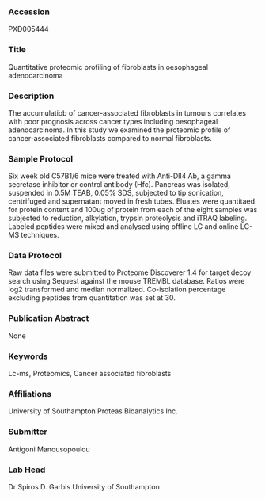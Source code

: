 ### Accession
PXD005444

### Title
Quantitative proteomic profiling of fibroblasts in oesophageal adenocarcinoma

### Description
The accumulatiob of cancer-associated fibroblasts in tumours correlates with poor prognosis across cancer types including oesophageal adenocarcinoma. In this study we examined the proteomic profile of cancer-associated fibroblasts compared to normal fibroblasts.

### Sample Protocol
Six week old C57B1/6 mice were treated with Anti-Dll4 Ab, a gamma secretase inhibitor or control antibody (Hfc). Pancreas was isolated, suspended in 0.5M TEAB, 0.05% SDS, subjected to tip sonication, centrifuged and supernatant moved in fresh tubes. Eluates were quantitaed for protein content and 100ug of protein from each of the eight samples was subjected to reduction, alkylation, trypsin proteolysis and iTRAQ labeling. Labeled peptides were mixed and analysed using offline LC and online LC-MS techniques.

### Data Protocol
Raw data files were submitted to Proteome Discoverer 1.4 for target decoy search using Sequest against the mouse TREMBL database. Ratios were log2 transformed and median normalized. Co-isolation percentage excluding peptides from quantitation was set at 30.

### Publication Abstract
None

### Keywords
Lc-ms, Proteomics, Cancer associated fibroblasts

### Affiliations
University of Southampton
Proteas Bioanalytics Inc.

### Submitter
Antigoni Manousopoulou

### Lab Head
Dr Spiros D. Garbis
University of Southampton


